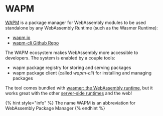 # WAPM

[WAPM](https://wapm.io/) is a package manager for WebAssembly modules to be used standalone by any WebAssembly Runtime \(such as the Wasmer Runtime\):

* [wapm.io](https://cheerpxdemos.leaningtech.com/prehisto.html)
* [wapm-cli Github Repo](https://github.com/wasmerio/wapm-cli)

The WAPM ecosystem makes WebAssembly more accessible to developers. The system is enabled by a couple tools:

* wapm package registry for storing and serving packages
* wapm package client \(called _wapm-cli_\) for installing and managing packages

The tool comes bundled with [wasmer: the WebAssembly runtime](https://wasmer.io/), but it works great with the other [server-side runtimes](https://github.com/mbasso/awesome-wasm#non-web-embeddings) and the web!

{% hint style="info" %}
The name WAPM is an abbreviation for WebAssembly Package Manager
{% endhint %}

